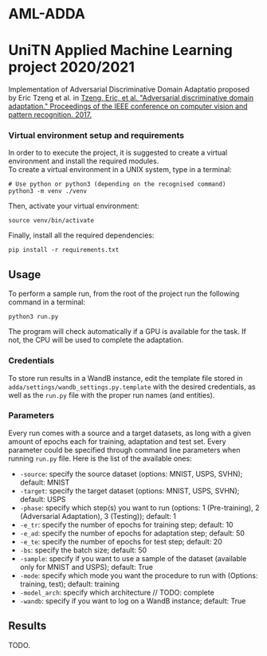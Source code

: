 # AML-ADDA

# UniTN Applied Machine Learning project 2020/2021

Implementation of Adversarial Discriminative Domain Adaptatio proposed by Eric Tzeng et al. in [Tzeng, Eric, et al. "Adversarial discriminative domain adaptation." Proceedings of the IEEE conference on computer vision and pattern recognition. 2017.](https://arxiv.org/abs/1702.05464)

### Virtual environment setup and requirements

In order to to execute the project, it is suggested to create a virtual environment and install the required modules.  
To create a virtual environment in a UNIX system, type in a terminal:

```
# Use python or python3 (depending on the recognised command)
python3 -m venv ./venv
```

Then, activate your virtual environment:

```
source venv/bin/activate
```

Finally, install all the required dependencies:

```
pip install -r requirements.txt
```

## Usage

To perform a sample run, from the root of the project run the following command in a terminal:

```
python3 run.py
```

The program will check automatically if a GPU is available for the task. If not, the CPU will be used to complete the adaptation.

### Credentials

To store run results in a WandB instance, edit the template file stored in `adda/settings/wandb_settings.py.template` with the desired credentials, as well as the `run.py` file with the proper run names (and entities).

### Parameters

Every run comes with a source and a target datasets, as long with a given amount of epochs each for training, adaptation and test set. Every parameter could be specified through command line parameters when running `run.py` file. Here is the list of the available ones:

* `-source`: specify the source dataset (options: MNIST, USPS, SVHN); default: MNIST
* `-target`: specify the target dataset (options: MNIST, USPS, SVHN); default: USPS
* `-phase`: specify which step(s) you want to run (options: 1 (Pre-training), 2 (Adversarial Adaptation), 3 (Testing)); default: 1
* `-e_tr`: specify the number of epochs for training step; default: 10
* `-e_ad`: specify the number of epochs for adaptation step; default: 50
* `-e_te`: specify the number of epochs for test step; default: 20
* `-bs`: specify the batch size; default: 50
* `-sample`: specify if you want to use a sample of the dataset (available only for MNIST and USPS); default: True
* `-mode`: specify which mode you want the procedure to run with (Options: training, test); default: training
* `-model_arch`: specify which architecture // TODO: complete
* `-wandb`: specify if you want to log on a WandB instance; default: True

## Results

TODO.
